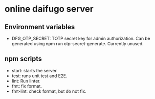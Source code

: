 # online daifugo server

## Environment variables

- DFG_OTP_SECRET: TOTP secret key for admin authorization. Can be generated using npm run otp-secret-generate. Currently unused.

## npm scripts

- start: starts the server.
- test: runs unit test and E2E.
- lint: Run linter.
- fmt: fix format.
- fmt-lint: check format, but do not fix.
